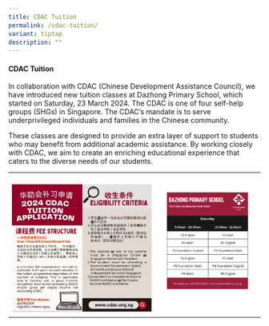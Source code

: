 ```yaml
---
title: CDAC Tuition
permalink: /cdac-tuition/
variant: tiptap
description: ""
---
```

<h4>CDAC Tuition</h4>
<p>In collaboration with CDAC (Chinese Development Assistance Council), we
have introduced new tuition classes at Dazhong Primary School, which started
on Saturday, 23 March 2024. The CDAC is one of four self-help groups (SHGs)
in Singapore. The CDAC’s mandate is to serve underprivileged individuals
and families in the Chinese community.</p>
<p>These classes are designed to provide an extra layer of support to students
who may benefit from additional academic assistance. By working closely
with CDAC, we aim to create an enriching educational experience that caters
to the diverse needs of our students.</p>
<table style="minWidth: 50px">
<colgroup>
<col>
<col>
</colgroup>
<tbody>
<tr>
<th rowspan="1" colspan="1">
<p></p>
<p></p>
<p></p>
<p></p>
<div class="isomer-image-wrapper">
<img style="width: 100%" height="auto" width="100%" alt="" src="/images/CDAC1.jpg">
</div>
</th>
<th rowspan="1" colspan="1">
<div class="isomer-image-wrapper">
<img style="width: 100%" height="auto" width="100%" alt="" src="/images/CDAC.jpg">
</div>
</th>
</tr>
</tbody>
</table>
<p></p>